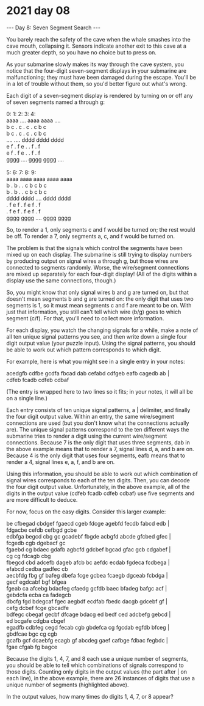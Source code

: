# 2021 day 08

--- Day 8: Seven Segment Search ---

You barely reach the safety of the cave when the whale smashes into the cave mouth, collapsing it. Sensors indicate another exit to this cave at a much greater depth, so you have no choice but to press on.



As your submarine slowly makes its way through the cave system, you notice that the four-digit seven-segment displays in your submarine are malfunctioning; they must have been damaged during the escape. You'll be in a lot of trouble without them, so you'd better figure out what's wrong.



Each digit of a seven-segment display is rendered by turning on or off any of seven segments named a through g:



0:      1:      2:      3:      4:\
 aaaa    ....    aaaa    aaaa    ....\
b    c  .    c  .    c  .    c  b    c\
b    c  .    c  .    c  .    c  b    c\
 ....    ....    dddd    dddd    dddd\
e    f  .    f  e    .  .    f  .    f\
e    f  .    f  e    .  .    f  .    f\
 gggg    ....    gggg    gggg    ....\
\
  5:      6:      7:      8:      9:\
 aaaa    aaaa    aaaa    aaaa    aaaa\
b    .  b    .  .    c  b    c  b    c\
b    .  b    .  .    c  b    c  b    c\
 dddd    dddd    ....    dddd    dddd\
.    f  e    f  .    f  e    f  .    f\
.    f  e    f  .    f  e    f  .    f\
 gggg    gggg    ....    gggg    gggg



So, to render a 1, only segments c and f would be turned on; the rest would be off. To render a 7, only segments a, c, and f would be turned on.



The problem is that the signals which control the segments have been mixed up on each display. The submarine is still trying to display numbers by producing output on signal wires a through g, but those wires are connected to segments randomly. Worse, the wire/segment connections are mixed up separately for each four-digit display! (All of the digits within a display use the same connections, though.)



So, you might know that only signal wires b and g are turned on, but that doesn't mean segments b and g are turned on: the only digit that uses two segments is 1, so it must mean segments c and f are meant to be on. With just that information, you still can't tell which wire (b/g) goes to which segment (c/f). For that, you'll need to collect more information.



For each display, you watch the changing signals for a while, make a note of all ten unique signal patterns you see, and then write down a single four digit output value (your puzzle input). Using the signal patterns, you should be able to work out which pattern corresponds to which digit.



For example, here is what you might see in a single entry in your notes:



acedgfb cdfbe gcdfa fbcad dab cefabd cdfgeb eafb cagedb ab |\
cdfeb fcadb cdfeb cdbaf



(The entry is wrapped here to two lines so it fits; in your notes, it will all be on a single line.)



Each entry consists of ten unique signal patterns, a | delimiter, and finally the four digit output value. Within an entry, the same wire/segment connections are used (but you don't know what the connections actually are). The unique signal patterns correspond to the ten different ways the submarine tries to render a digit using the current wire/segment connections. Because 7 is the only digit that uses three segments, dab in the above example means that to render a 7, signal lines d, a, and b are on. Because 4 is the only digit that uses four segments, eafb means that to render a 4, signal lines e, a, f, and b are on.



Using this information, you should be able to work out which combination of signal wires corresponds to each of the ten digits. Then, you can decode the four digit output value. Unfortunately, in the above example, all of the digits in the output value (cdfeb fcadb cdfeb cdbaf) use five segments and are more difficult to deduce.



For now, focus on the easy digits. Consider this larger example:



be cfbegad cbdgef fgaecd cgeb fdcge agebfd fecdb fabcd edb |\
fdgacbe cefdb cefbgd gcbe\
edbfga begcd cbg gc gcadebf fbgde acbgfd abcde gfcbed gfec |\
fcgedb cgb dgebacf gc\
fgaebd cg bdaec gdafb agbcfd gdcbef bgcad gfac gcb cdgabef |\
cg cg fdcagb cbg\
fbegcd cbd adcefb dageb afcb bc aefdc ecdab fgdeca fcdbega |\
efabcd cedba gadfec cb\
aecbfdg fbg gf bafeg dbefa fcge gcbea fcaegb dgceab fcbdga |\
gecf egdcabf bgf bfgea\
fgeab ca afcebg bdacfeg cfaedg gcfdb baec bfadeg bafgc acf |\
gebdcfa ecba ca fadegcb\
dbcfg fgd bdegcaf fgec aegbdf ecdfab fbedc dacgb gdcebf gf |\
cefg dcbef fcge gbcadfe\
bdfegc cbegaf gecbf dfcage bdacg ed bedf ced adcbefg gebcd |\
ed bcgafe cdgba cbgef\
egadfb cdbfeg cegd fecab cgb gbdefca cg fgcdab egfdb bfceg |\
gbdfcae bgc cg cgb\
gcafb gcf dcaebfg ecagb gf abcdeg gaef cafbge fdbac fegbdc |\
fgae cfgab fg bagce



Because the digits 1, 4, 7, and 8 each use a unique number of segments, you should be able to tell which combinations of signals correspond to those digits. Counting only digits in the output values (the part after | on each line), in the above example, there are 26 instances of digits that use a unique number of segments (highlighted above).



In the output values, how many times do digits 1, 4, 7, or 8 appear?



